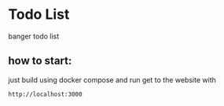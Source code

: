 # Todo List
banger todo list

## how to start: 
just build using docker compose and run
get to the website with 

```
http://localhost:3000
```
